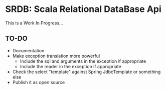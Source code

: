# SRDB: Scala Relational DataBase Api

This is a Work In Progress...

## TO-DO
- Documentation
- Make exception translation more powerful
    - Include the sql and arguments in the exception if appropriate
    - Include the reader in the exception if appropriate
- Check the select "template" against Spring JdbcTemplate or something else
- Publish it as open source